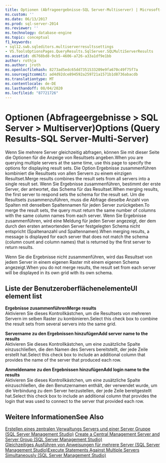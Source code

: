 ```yaml
---
title: Optionen (Abfrageergebnisse-SQL Server-Multiserver) | Microsoft-Dokumentation
ms.custom: ''
ms.date: 06/13/2017
ms.prod: sql-server-2014
ms.reviewer: ''
ms.technology: database-engine
ms.topic: conceptual
f1_keywords:
- sql12.swb.sqleditors.multiserverresultssettings
- VS.ToolsOptionsPages.QueryResults.SqlServer.SQLMultiServerResults
ms.assetid: d6768bd8-9cb5-4606-a726-a33a1df9e1bb
author: rothja
ms.author: jroth
ms.openlocfilehash: 8273ad5edc65dd7351533209e9fa670c49f75f7a
ms.sourcegitcommit: ad4d92dce894592a259721a1571b1d8736abacdb
ms.translationtype: MT
ms.contentlocale: de-DE
ms.lasthandoff: 08/04/2020
ms.locfileid: "87721726"
---
```

# <a name="options-query-results-sql-server-multi-server"></a><span data-ttu-id="4d517-102">Optionen (Abfrageergebnisse > SQL Server > Multiserver)</span><span class="sxs-lookup"><span data-stu-id="4d517-102">Options (Query Results-SQL Server-Multi-Server)</span></span>
  <span data-ttu-id="4d517-103">Wenn Sie mehrere Server gleichzeitig abfragen, können Sie mit dieser Seite die Optionen für die Anzeige von Resultsets angeben.</span><span class="sxs-lookup"><span data-stu-id="4d517-103">When you are querying multiple servers at the same time, use this page to specify the options for displaying result sets.</span></span> <span data-ttu-id="4d517-104">Die Option Ergebnisse zusammenführen kombiniert die Resultsets von allen Servern zu einem einzigen Resultset.</span><span class="sxs-lookup"><span data-stu-id="4d517-104">Merge results combines the result sets from all servers into a single result set.</span></span> <span data-ttu-id="4d517-105">Wenn Sie Ergebnisse zusammenführen, bestimmt der erste Server, der antwortet, das Schema für das Resultset.</span><span class="sxs-lookup"><span data-stu-id="4d517-105">When merging results, the first server to respond sets the schema for the result set.</span></span> <span data-ttu-id="4d517-106">Um die Resultsets zusammenzuführen, muss die Abfrage dieselbe Anzahl von Spalten mit denselben Spaltennamen für jeden Server zurückgeben.</span><span class="sxs-lookup"><span data-stu-id="4d517-106">To merge the result sets, the query must return the same number of columns with the same column names from each server.</span></span> <span data-ttu-id="4d517-107">Wenn Sie Ergebnisse zusammenführen, wird eine Meldung für jeden Server angezeigt, der dem durch den ersten antwortenden Server festgelegten Schema nicht entspricht (Spaltenanzahl und Spaltennamen).</span><span class="sxs-lookup"><span data-stu-id="4d517-107">When merging results, a message is displayed for each server that does not match the schema (column count and column names) that is returned by the first server to return results.</span></span>  
  
 <span data-ttu-id="4d517-108">Wenn Sie die Ergebnisse nicht zusammenführen, wird das Resultset von jedem Server in einem eigenen Raster mit einem eigenen Schema angezeigt.</span><span class="sxs-lookup"><span data-stu-id="4d517-108">When you do not merge results, the result set from each server will be displayed in its own grid with its own schema.</span></span>  
  
## <a name="ui-element-list"></a><span data-ttu-id="4d517-109">Liste der Benutzeroberflächenelemente</span><span class="sxs-lookup"><span data-stu-id="4d517-109">UI element list</span></span>  
 <span data-ttu-id="4d517-110">**Ergebnisse zusammenführen**</span><span class="sxs-lookup"><span data-stu-id="4d517-110">**Merge results**</span></span>  
 <span data-ttu-id="4d517-111">Aktivieren Sie dieses Kontrollkästchen, um die Resultsets von mehreren Servern im selben Raster zu kombinieren.</span><span class="sxs-lookup"><span data-stu-id="4d517-111">Select this check box to combine the result sets from several servers into the same grid.</span></span>  
  
 <span data-ttu-id="4d517-112">**Servername zu den Ergebnissen hinzufügen**</span><span class="sxs-lookup"><span data-stu-id="4d517-112">**Add server name to the results**</span></span>  
 <span data-ttu-id="4d517-113">Aktivieren Sie dieses Kontrollkästchen, um eine zusätzliche Spalte einzuschließen, die den Namen des Servers bereitstellt, der jede Zeile erstellt hat.</span><span class="sxs-lookup"><span data-stu-id="4d517-113">Select this check box to include an additional column that provides the name of the server that produced each row.</span></span>  
  
 <span data-ttu-id="4d517-114">**Anmeldename zu den Ergebnissen hinzufügen**</span><span class="sxs-lookup"><span data-stu-id="4d517-114">**Add login name to the results**</span></span>  
 <span data-ttu-id="4d517-115">Aktivieren Sie dieses Kontrollkästchen, um eine zusätzliche Spalte einzuschließen, die den Benutzernamen enthält, der verwendet wurde, um die Verbindung zu dem Server herzustellen, der jede Zeile bereitgestellt hat.</span><span class="sxs-lookup"><span data-stu-id="4d517-115">Select this check box to include an additional column that provides the login that was used to connect to the server that provided each row.</span></span>  
  
## <a name="see-also"></a><span data-ttu-id="4d517-116">Weitere Informationen</span><span class="sxs-lookup"><span data-stu-id="4d517-116">See Also</span></span>  
 <span data-ttu-id="4d517-117">[Erstellen eines zentralen Verwaltungs Servers und einer Server Gruppe &#40;SQL Server Management Studio&#41;](../ssms/register-servers/create-a-central-management-server-and-server-group.md) </span><span class="sxs-lookup"><span data-stu-id="4d517-117">[Create a Central Management Server and Server Group &#40;SQL Server Management Studio&#41;](../ssms/register-servers/create-a-central-management-server-and-server-group.md) </span></span>  
 [<span data-ttu-id="4d517-118">Gleichzeitiges Ausführen von Anweisungen für mehrere Server &#40;SQL Server Management Studio&#41;</span><span class="sxs-lookup"><span data-stu-id="4d517-118">Execute Statements Against Multiple Servers Simultaneously &#40;SQL Server Management Studio&#41;</span></span>](../ssms/register-servers/execute-statements-against-multiple-servers-simultaneously.md)  
  
  
